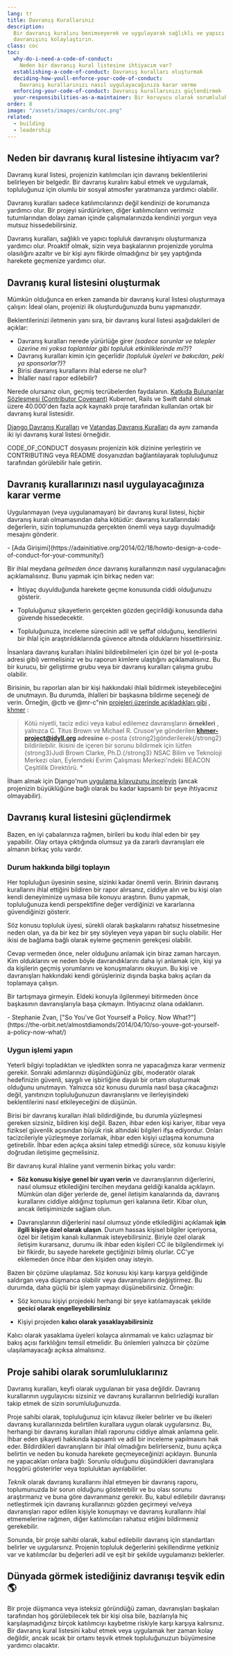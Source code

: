 ```yaml
---
lang: tr
title: Davranış Kurallarınız
description:
  Bir davranış kuralını benimseyerek ve uygulayarak sağlıklı ve yapıcı topluluk
  davranışını kolaylaştırın.
class: coc
toc:
  why-do-i-need-a-code-of-conduct:
    Neden bir davranış kural listesine ihtiyacım var?
  establishing-a-code-of-conduct: Davranış kuralları oluşturmak
  deciding-how-youll-enforce-your-code-of-conduct:
    Davranış kurallarınızı nasıl uygulayacağınıza karar verme
  enforcing-your-code-of-conduct: Davranış kurallarınızı güçlendirmek
  your-responsibilities-as-a-maintainer: Bir koruyucu olarak sorumluluklarınız
order: 8
image: "/assets/images/cards/coc.png"
related:
  - building
  - leadership
---
```


## Neden bir davranış kural listesine ihtiyacım var?

Davranış kural listesi, projenizin katılımcıları için davranış beklentilerini
belirleyen bir belgedir. Bir davranış kuralını kabul etmek ve uygulamak,
topluluğunuz için olumlu bir sosyal atmosfer yaratmanıza yardımcı olabilir.

Davranış kuralları sadece katılımcılarınızı değil kendinizi de korumanıza
yardımcı olur. Bir projeyi sürdürürken, diğer katılımcıların verimsiz
tutumlarından dolayı zaman içinde çalışmalarınızda kendinizi yorgun veya mutsuz
hissedebilirsiniz.

Davranış kuralları, sağlıklı ve yapıcı topluluk davranışını oluşturmanıza
yardımcı olur. Proaktif olmak, sizin veya başkalarının projenizde yorulma
olasılığını azaltır ve bir kişi aynı fikirde olmadığınız bir şey yaptığında
harekete geçmenize yardımcı olur.

## Davranış kural listesini oluşturmak

Mümkün olduğunca en erken zamanda bir davranış kural listesi oluşturmaya
çalışın: İdeal olanı, projenizi ilk oluşturduğunuzda bunu yapmanızdır.

Beklentilerinizi iletmenin yanı sıra, bir davranış kural listesi aşağıdakileri
de açıklar:

- Davranış kuralları nerede yürürlüğe girer _(sadece sorunlar ve talepler
  üzerine mi yoksa toplantılar gibi topluluk etkinliklerinde mi?)_?
- Davranış kuralları kimin için geçerlidir _(topluluk üyeleri ve bakıcıları,
  peki ya sponsorlar?)_?
- Birisi davranış kurallarını ihlal ederse ne olur?
- İhlaller nasıl rapor edilebilir?

Nerede olursanız olun, geçmiş tecrübelerden faydalanın.
[Katkıda Bulunanlar Sözleşmesi (Contributor Covenant)](https://contributor-covenant.org/)
Kubernet, Rails ve Swift dahil olmak üzere 40.000'den fazla açık kaynaklı proje
tarafından kullanılan ortak bir davranış kural listesidir.

[Django Davranış Kuralları](https://www.djangoproject.com/conduct/) ve
[Vatandaş Davranış Kuralları](http://citizencodeofconduct.org/) da aynı zamanda
iki iyi davranış kural listesi örneğidir.

CODE_OF_CONDUCT dosyasını projenizin kök dizinine yerleştirin ve CONTRIBUTING
veya README dosyanızdan bağlantılayarak topluluğunuz tarafından görülebilir hale
getirin.

## Davranış kurallarınızı nasıl uygulayacağınıza karar verme

<aside markdown="1" class="pquote">
  Uygulanmayan (veya uygulanamayan) bir davranış kural listesi, hiçbir davranış kuralı olmamasından daha kötüdür: davranış kurallarındaki değerlerin, sizin toplumunuzda gerçekten önemli veya saygı duyulmadığı mesajını gönderir.
  <p markdown="1" class="pquote-credit">
- [Ada Girişimi](https://adainitiative.org/2014/02/18/howto-design-a-code-of-conduct-for-your-community/)
  </p>
</aside>

Bir ihlal meydana _gelmeden önce_ davranış kurallarınızın nasıl uygulanacağını
açıklamalısınız. Bunu yapmak için birkaç neden var:

- İhtiyaç duyulduğunda harekete geçme konusunda ciddi olduğunuzu gösterir.

- Topluluğunuz şikayetlerin gerçekten gözden geçirildiği konusunda daha güvende
  hissedecektir.

- Topluluğunuza, inceleme sürecinin adil ve şeffaf olduğunu, kendilerini bir
  ihlal için araştırıldıklarında güvence altında olduklarını hissettirirsiniz.

İnsanlara davranış kuralları ihlalini bildirebilmeleri için özel bir yol
(e-posta adresi gibi) vermelisiniz ve bu raporun kimlere ulaştığını
açıklamalısınız. Bu bir kurucu, bir geliştirme grubu veya bir davranış kuralları
çalışma grubu olabilir.

Birisinin, bu raporları alan bir kişi hakkındaki ihlali bildirmek
isteyebileceğini de unutmayın. Bu durumda, ihlalleri bir başkasına bildirme
seçeneği de verin. Örneğin, @ctb ve @mr-c"nin
[projeleri üzerinde açıkladıkları gibi](https://github.com/dib-lab/khmer/blob/master/CODE_OF_CONDUCT.rst)
, [khmer](https://github.com/dib-lab/khmer) :

> Kötü niyetli, taciz edici veya kabul edilemez davranışların **örnekleri** ,
> yalnızca C. Titus Brown ve Michael R. Crusoe'ye gönderilen
> **khmer-project@idyll.org adresine** e-posta {strong2}gönderilerek{/strong2}
> bildirilebilir. İkisini de içeren bir sorunu bildirmek için lütfen
> {strong3}Judi Brown Clarke, Ph.D.{/strong3} NSAC Bilim ve Teknoloji Merkezi
> olan, Eylemdeki Evrim Çalışması Merkezi'ndeki BEACON Çeşitlilik Direktörü. \*

İlham almak için Django'nun
[uygulama kılavuzunu inceleyin](https://www.djangoproject.com/conduct/enforcement-manual/)
(ancak projenizin büyüklüğüne bağlı olarak bu kadar kapsamlı bir şeye
ihtiyacınız olmayabilir).

## Davranış kural listesini güçlendirmek

Bazen, en iyi çabalarınıza rağmen, birileri bu kodu ihlal eden bir şey
yapabilir. Olay ortaya çıktığında olumsuz ya da zararlı davranışları ele almanın
birkaç yolu vardır.

### Durum hakkında bilgi toplayın

Her topluluğun üyesinin sesine, sizinki kadar önemli verin. Birinin davranış
kurallarını ihlal ettiğini bildiren bir rapor alırsanız, ciddiye alın ve bu kişi
olan kendi deneyiminize uymasa bile konuyu araştırın. Bunu yapmak, topluluğunuza
kendi perspektifine değer verdiğinizi ve kararlarına güvendiğinizi gösterir.

Söz konusu topluluk üyesi, sürekli olarak başkalarını rahatsız hissetmesine
neden olan, ya da bir kez bir şey söyleyen veya yapan bir suçlu olabilir. Her
ikisi de bağlama bağlı olarak eyleme geçmenin gerekçesi olabilir.

Cevap vermeden önce, neler olduğunu anlamak için biraz zaman harcayın. Kim
olduklarını ve neden böyle davrandıklarını daha iyi anlamak için, kişi ya da
kişilerin geçmiş yorumlarını ve konuşmalarını okuyun. Bu kişi ve davranışları
hakkındaki kendi görüşleriniz dışında başka bakış açıları da toplamaya çalışın.

<aside markdown="1" class="pquote">
  Bir tartışmaya girmeyin. Eldeki konuyla ilgilenmeyi bitirmeden önce başkasının davranışlarıyla başa çıkmayın. İhtiyacınız olana odaklanın.
  <p markdown="1" class="pquote-credit">
- Stephanie Zvan, ["So You've Got Yourself a Policy. Now What?"](https://the-orbit.net/almostdiamonds/2014/04/10/so-youve-got-yourself-a-policy-now-what/)
  </p>
</aside>

### Uygun işlemi yapın

Yeterli bilgiyi topladıktan ve işledikten sonra ne yapacağınıza karar vermeniz
gerekir. Sonraki adımlarınızı düşündüğünüz gibi, moderatör olarak hedefinizin
güvenli, saygılı ve işbirliğine dayalı bir ortam oluşturmak olduğunu unutmayın.
Yalnızca söz konusu durumla nasıl başa çıkacağınızı değil, yanıtınızın
topluluğunuzun davranışlarını ve ilerleyişindeki beklentilerini nasıl
etkileyeceğini de düşünün.

Birisi bir davranış kuralları ihlali bildirdiğinde, bu durumla yüzleşmesi
gereken sizsiniz, bildiren kişi değil. Bazen, ihbar eden kişi kariyer, itibar
veya fiziksel güvenlik açısından büyük risk altındaki bilgileri ifşa ediyordur.
Onları tacizcileriyle yüzleşmeye zorlamak, ihbar eden kişiyi uzlaşma konumuna
getirebilir. İhbar eden açıkça aksini talep etmediği sürece, söz konusu kişiyle
doğrudan iletişime geçmelisiniz.

Bir davranış kural ihlaline yanıt vermenin birkaç yolu vardır:

- **Söz konusu kişiye genel bir uyarı verin** ve davranışlarının diğerlerini,
  nasıl olumsuz etkilediğini tercihen meydana geldiği kanalda açıklayın. Mümkün
  olan diğer yerlerde de, genel iletişim kanalarında da, davranış kurallarını
  ciddiye aldığınız toplumun geri kalanına iletir. Kibar olun, ancak
  iletişiminizde sağlam olun.

- Davranışlarının diğerlerini nasıl olumsuz yönde etkilediğini açıklamak **için
  ilgili kişiye özel olarak ulaşın**. Durum hassas kişisel bilgiler içeriyorsa,
  özel bir iletişim kanalı kullanmak isteyebilirsiniz. Biriyle özel olarak
  iletişim kurarsanız, durumu ilk ihbar eden kişileri CC ile bilgilendirmek iyi
  bir fikirdir, bu sayede harekete geçtiğinizi bilmiş olurlar. CC'ye eklemeden
  önce ihbar den kişiden onay isteyin.

Bazen bir çözüme ulaşılamaz. Söz konusu kişi karşı karşıya geldiğinde saldırgan
veya düşmanca olabilir veya davranışlarını değiştirmez. Bu durumda, daha güçlü
bir işlem yapmayı düşünebilirsiniz. Örneğin:

- Söz konusu kişiyi projedeki herhangi bir şeye katılamayacak şekilde **gecici
  olarak engelleyebilirsiniz**

- Kişiyi projeden **kalıcı olarak yasaklayabilirsiniz**

Kalıcı olarak yasaklama üyeleri kolayca alınmamalı ve kalıcı uzlaşmaz bir bakış
açısı farklılığını temsil etmelidir. Bu önlemleri yalnızca bir çözüme
ulaşılamayacağı açıksa almalısınız.

## Proje sahibi olarak sorumluluklarınız

Davranış kuralları, keyfi olarak uygulanan bir yasa değildir. Davranış
kurallarının uygulayıcısı sizsiniz ve davranış kurallarının belirlediği
kuralları takip etmek de sizin sorumluluğunuzda.

Proje sahibi olarak, topluluğunuz için kılavuz ilkeler belirler ve bu ilkeleri
davranış kurallarınızda belirtilen kurallara uygun olarak uygularsınız. Bu,
herhangi bir davranış kuralları ihlali raporunu ciddiye almak anlamına gelir.
İhbar eden şikayeti hakkında kapsamlı ve adil bir inceleme yapılmasını hak eder.
Bildirdikleri davranışların bir ihlal olmadığını belirlerseniz, bunu açıkça
belirtin ve neden bu konuda harekete geçmeyeceğinizi açıklayın. Bununla ne
yapacakları onlara bağlı: Sorunlu olduğunu düşündükleri davranışlara hoşgörü
gösterirler veya topluluktan ayrılabilirler.

_Teknik_ olarak davranış kurallarını ihlal etmeyen bir davranış raporu,
toplumunuzda bir sorun olduğunu gösterebilir ve bu olası sorunu araştırmanız ve
buna göre davranmanız gerekir. Bu, kabul edilebilir davranışı netleştirmek için
davranış kurallarınızı gözden geçirmeyi ve/veya davranışları rapor edilen
kişiyle konuşmayı ve davranış kurallarını ihlal etmemelerine rağmen, diğer
katılımcıları rahatsız etiğini bildirmeniz gerekebilir.

Sonunda, bir proje sahibi olarak, kabul edilebilir davranış için standartları
belirler ve uygularsınız. Projenin topluluk değerlerini şekillendirme yetkiniz
var ve katılımcılar bu değerleri adil ve eşit bir şekilde uygulamanızı
beklerler.

## Dünyada görmek istediğiniz davranışı teşvik edin 🌎

Bir proje düşmanca veya isteksiz göründüğü zaman, davranışları başkaları
tarafından hoş görülebilecek tek bir kişi olsa bile, bazılarıyla hiç
karşılaşmadığınız birçok katılımcıyı kaybetme riskiyle karşı karşıya kalırsınız.
Bir davranış kural listesini kabul etmek veya uygulamak her zaman kolay
değildir, ancak sıcak bir ortamı teşvik etmek topluluğunuzun büyümesine yardımcı
olacaktır.
